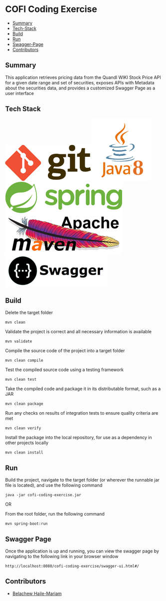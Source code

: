 # COFI Coding Exercise

* [Summary](#summary)
* [Tech-Stack](#tech-stack)
* [Build](#build)
* [Run](#run)
* [Swagger-Page](#swagger-page)
* [Contributors](#contributors)

## Summary

This application retrieves pricing data from the Quandl WIKI Stock Price API for a given date range and set of securities, exposes APIs with Metadata about the securities data, and provides a customized Swagger Page as a user interface

## Tech Stack

<p>
	<img height="115" width="275" src="src/main/resources/images/git-logo.png" title="Git">
	<img height="200" width="189" src="src/main/resources/images/java8-logo.png" title="Java 8">
	<img height="100" width="375" src="src/main/resources/images/spring-boot-logo.png" title="Spring/Spring Boot">
	<img height="130" width="375" src="src/main/resources/images/maven-logo.png" title="Apache Maven">
	<!-- <img height="130" width="155" src="src/main/resources/images/docker-logo.png" title="Docker"> -->
	<img height="100" width="330" src="src/main/resources/images/swagger-logo.png" title="Swagger 2">
</p>

## Build

Delete the target folder

	mvn clean
	
Validate the project is correct and all necessary information is available

	mvn validate

Compile the source code of the project into a target folder

	mvn clean compile
	
Test the compiled source code using a testing framework

	mvn clean test

Take the compiled code and package it in its distributable format, such as a JAR

	mvn clean package

Run any checks on results of integration tests to ensure quality criteria are met

	mvn clean verify

Install the package into the local repository, for use as a dependency in other projects locally

	mvn clean install

## Run

Build the project, navigate to the target folder (or wherever the runnable jar file is located), and use the following command

	java -jar cofi-coding-exercise.jar
	
OR

From the root folder, run the following command

	mvn spring-boot:run
	
## Swagger Page

Once the application is up and running, you can view the swagger page by navigating to the following link in your browser window

	http://localhost:8080/cofi-coding-exercise/swagger-ui.html#/

## Contributors

* [Belachew Haile-Mariam](http://www.github.com/belachewhm)